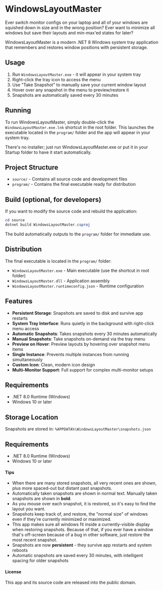 WindowsLayoutMaster
===================

Ever switch monitor configs on your laptop and all of your windows are squished down in size and in the wrong position? Ever want to minimize all windows but save their layouts and min-max'ed states for later?

WindowsLayoutMaster is a modern .NET 8 Windows system tray application that remembers and restores window positions with persistent storage.

## Usage

1. Run `WindowsLayoutMaster.exe` - it will appear in your system tray
2. Right-click the tray icon to access the menu
3. Use "Take Snapshot" to manually save your current window layout
4. Hover over any snapshot in the menu to preview/restore it
5. Snapshots are automatically saved every 30 minutes


## Running

To run WindowsLayoutMaster, simply double-click the `WindowsLayoutMaster.exe.lnk` shortcut in the root folder. This launches the executable located in the `program/` folder and the app will appear in your system tray.

There's no installer; just run WindowsLayoutMaster.exe or put it in your Startup folder to have it start automatically.

## Project Structure

- `source/` - Contains all source code and development files
- `program/` - Contains the final executable ready for distribution


## Build (optional, for developers)

If you want to modify the source code and rebuild the application:

```powershell
cd source
dotnet build WindowsLayoutMaster.csproj
```

The build automatically outputs to the `program/` folder for immediate use.

## Distribution

The final executable is located in the `program/` folder:
- `WindowsLayoutMaster.exe` - Main executable (use the shortcut in root folder)
- `WindowsLayoutMaster.dll` - Application assembly  
- `WindowsLayoutMaster.runtimeconfig.json` - Runtime configuration


## Features

- **Persistent Storage**: Snapshots are saved to disk and survive app restarts
- **System Tray Interface**: Runs quietly in the background with right-click menu access
- **Automatic Snapshots**: Takes snapshots every 30 minutes automatically
- **Manual Snapshots**: Take snapshots on-demand via the tray menu
- **Preview on Hover**: Preview layouts by hovering over snapshot menu items
- **Single Instance**: Prevents multiple instances from running simultaneously
- **Custom Icon**: Clean, modern icon design
- **Multi-Monitor Support**: Full support for complex multi-monitor setups

## Requirements

- .NET 8.0 Runtime (Windows)
- Windows 10 or later



## Storage Location

Snapshots are stored in: `%APPDATA%\WindowsLayoutMaster\snapshots.json`

## Requirements

- .NET 8.0 Runtime (Windows)
- Windows 10 or later


#### Tips
* When there are many stored snapshots, all very recent ones are shown, plus more spaced-out but distant past snapshots.
* Automatically taken snapshots are shown in normal text. Manually taken snapshots are shown in **bold**.
* As you mouse over each snapshot, it is restored, so it's easy to find the layout you want.
* Snapshots keep track of, and restore, the "normal size" of windows even if they're currently minimized or maximized.
* This app makes sure all windows fit inside a currently-visible display when restoring snapshots. Because of that, if you ever have a window that's off-screen because of a bug in other software, just restore the most recent snapshot.
* Snapshots are now **persistent** - they survive app restarts and system reboots
* Automatic snapshots are saved every 30 minutes, with intelligent spacing for older snapshots


#### License
This app and its source code are released into the public domain.
